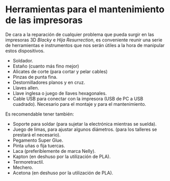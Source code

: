 # Herramientas para el mantenimiento de las impresoras

De cara a la reparación de cualquier problema que pueda surgir en las impresoras 3D *Blacky* e *Hija Resurrection*, es conveniente reunir una serie de herramientas e instrumentos que nos serán útiles a la hora de manipular estos dispositivos.

* Soldador.
* Estaño (cuanto más fino mejor)
* Alicates de corte (para cortar y pelar cables)
* Pinzas de punta fina.
* Destornilladores planos y en cruz.
* Llaves allen.
* Llave inglesa o juego de llaves hexagonales.
* Cable USB para conectar con la impresora (USB de PC a USB cuadrado). Necesario para el montaje y para el mantenimiento.

Es recomendable tener también:

* Soporte para soldar (para sujetar la electrónica mientras se suelda).
* Juego de limas, para ajustar algunos diámetros. (para los talleres se prestará el necesario).
* Pegamento Super Glue.
* Pinta uñas o fija tuercas.
* Laca (preferiblemente de marca Nelly).
* Kapton (en deshuso por la utilización de PLA).
* Termoretractil.
* Mechero.
* Acetona (en deshuso por la utilización de PLA).
